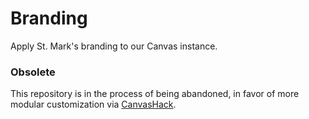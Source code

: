 # Branding

Apply St. Mark's branding to our Canvas instance.

### Obsolete

This repository is in the process of being abandoned, in favor of more modular customization via [CanvasHack](https://github.com/smtech/canvashack).
